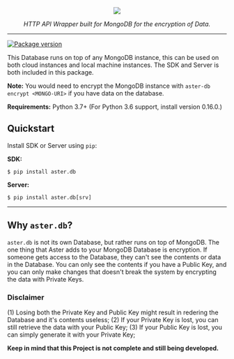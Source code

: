 <div align="center">
	<img src="https://user-images.githubusercontent.com/70798458/224541691-9ba48971-2ccb-497b-b123-8f89f1f57051.png"/>

</div>

<p align="center">
<em>HTTP API Wrapper built for MongoDB for the encryption of Data.</em>
</p>

---
[![Package version](https://badge.fury.io/py/aster.db.svg)](https://pypi.python.org/pypi/aster.db)

This Database runs on top of any MongoDB instance, this can be
used on both cloud instances and local machine instances.
The SDK and Server is both included in this package.

**Note:** You would need to encrypt the MongoDB instance with `aster-db encrypt <MONGO-URI>` if you have data on the database.

**Requirements:** Python 3.7+ (For Python 3.6 support, install version 0.16.0.)

## Quickstart
Install SDK or Server using `pip`:

**SDK:**
```shell
$ pip install aster.db
```
**Server:**
```shell
$ pip install aster.db[srv]
```

---
## Why `aster.db`?

`aster.db` is not its own Database, but rather runs on top of MongoDB.
The one thing that Aster adds to your MongoDB Database is encryption.
If someone gets access to the Database, they can't see the contents or data in the Database.
You can only see the contents if you have a Public Key, and you can only make changes
that doesn't break the system by encrypting the data with Private Keys.

### Disclaimer
(1) Losing both the Private Key and Public Key might result in redering the Database and it's contents useless;
(2) If your Private Key is lost, you can still retrieve the data with your Public Key;
(3) If your Public Key is lost, you can simply generate it with your Private Key;

**Keep in mind that this Project is not complete and still being developed.**
